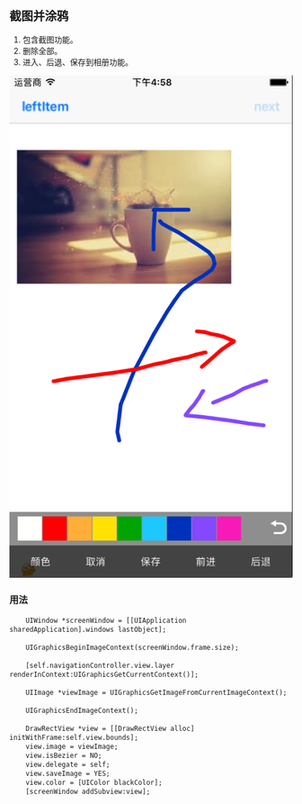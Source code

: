 
## 截图并涂鸦
1. 包含截图功能。
2. 删除全部。
3. 进入、后退、保存到相册功能。

![demo](https://raw.githubusercontent.com/AgoniNemo/ScreenshotsDemo/master/image/demo.png)

### 用法

```
    UIWindow *screenWindow = [[UIApplication sharedApplication].windows lastObject];
    
    UIGraphicsBeginImageContext(screenWindow.frame.size);
    
    [self.navigationController.view.layer renderInContext:UIGraphicsGetCurrentContext()];
    
    UIImage *viewImage = UIGraphicsGetImageFromCurrentImageContext();
    
    UIGraphicsEndImageContext();

    DrawRectView *view = [[DrawRectView alloc] initWithFrame:self.view.bounds];
    view.image = viewImage;
    view.isBezier = NO;
    view.delegate = self;
    view.saveImage = YES;
    view.color = [UIColor blackColor];
    [screenWindow addSubview:view];
    
```
